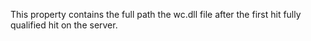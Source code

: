﻿This property contains the full path the wc.dll file after the first hit fully qualified hit on the server.